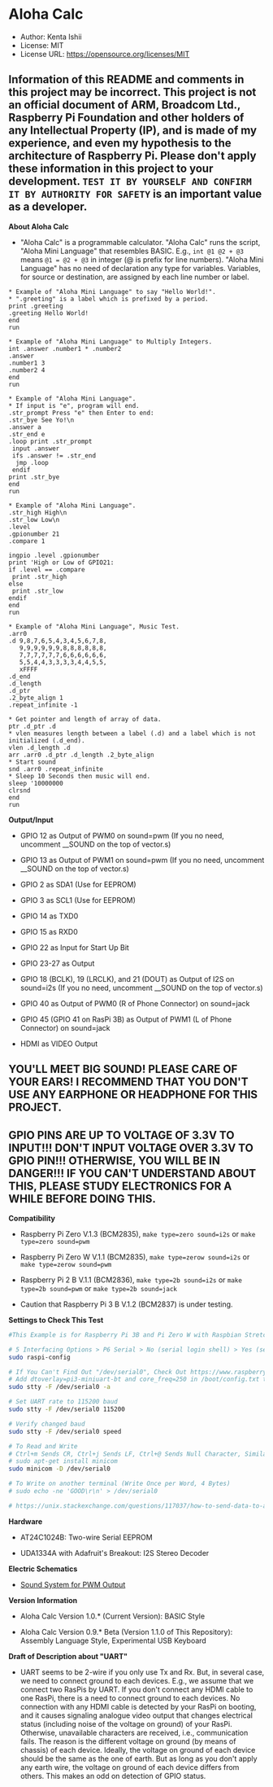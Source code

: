 # Aloha Calc

* Author: Kenta Ishii
* License: MIT
* License URL: https://opensource.org/licenses/MIT

## Information of this README and comments in this project may be incorrect. This project is not an official document of ARM, Broadcom Ltd., Raspberry Pi Foundation and other holders of any Intellectual Property (IP), and is made of my experience, and even my hypothesis to the architecture of Raspberry Pi. Please don't apply these information in this project to your development. `TEST IT BY YOURSELF AND CONFIRM IT BY AUTHORITY FOR SAFETY` is an important value as a developer.

**About Aloha Calc**

* "Aloha Calc" is a programmable calculator. "Aloha Calc" runs the script, "Aloha Mini Language" that resembles BASIC. E.g., `int @1 @2 + @3` means `@1 = @2 + @3` in integer (@ is prefix for line numbers). "Aloha Mini Language" has no need of declaration any type for variables. Variables, for source or destination, are assigned by each line number or label.

```
* Example of "Aloha Mini Language" to say "Hello World!".
* ".greeting" is a label which is prefixed by a period.
print .greeting
.greeting Hello World!
end
run

```

```
* Example of "Aloha Mini Language" to Multiply Integers.
int .answer .number1 * .number2
.answer
.number1 3
.number2 4
end
run

```

```
* Example of "Aloha Mini Language".
* If input is "e", program will end.
.str_prompt Press "e" then Enter to end: 
.str_bye See Yo!\n
.answer a
.str_end e
.loop print .str_prompt
 input .answer
 ifs .answer != .str_end
  jmp .loop
 endif
print .str_bye
end
run

```

```
* Example of "Aloha Mini Language".
.str_high High\n
.str_low Low\n
.level
.gpionumber 21
.compare 1

ingpio .level .gpionumber
print 'High or Low of GPIO21: 
if .level == .compare
 print .str_high
else
 print .str_low
endif
end
run

```

```
* Example of "Aloha Mini Language", Music Test.
.arr0
.d 9,8,7,6,5,4,3,4,5,6,7,8,
   9,9,9,9,9,9,8,8,8,8,8,8,
   7,7,7,7,7,7,6,6,6,6,6,6,
   5,5,4,4,3,3,3,3,4,4,5,5,
   xFFFF
.d_end
.d_length
.d_ptr
.2_byte_align 1
.repeat_infinite -1

* Get pointer and length of array of data.
ptr .d_ptr .d
* vlen measures length between a label (.d) and a label which is not initialized (.d_end).
vlen .d_length .d
arr .arr0 .d_ptr .d_length .2_byte_align
* Start sound
snd .arr0 .repeat_infinite
* Sleep 10 Seconds then music will end.
sleep '10000000
clrsnd
end
run

```

**Output/Input**

* GPIO 12 as Output of PWM0 on sound=pwm (If you no need, uncomment __SOUND on the top of vector.s)

* GPIO 13 as Output of PWM1 on sound=pwm (If you no need, uncomment __SOUND on the top of vector.s)

* GPIO 2 as SDA1 (Use for EEPROM)

* GPIO 3 as SCL1 (Use for EEPROM)

* GPIO 14 as TXD0

* GPIO 15 as RXD0

* GPIO 22 as Input for Start Up Bit

* GPIO 23-27 as Output

* GPIO 18 (BCLK), 19 (LRCLK), and 21 (DOUT) as Output of I2S on sound=i2s (If you no need, uncomment __SOUND on the top of vector.s)

* GPIO 40 as Output of PWM0 (R of Phone Connector) on sound=jack

* GPIO 45 (GPIO 41 on RasPi 3B) as Output of PWM1 (L of Phone Connector) on sound=jack

* HDMI as VIDEO Output

## YOU'LL MEET BIG SOUND! PLEASE CARE OF YOUR EARS! I RECOMMEND THAT YOU DON'T USE ANY EARPHONE OR HEADPHONE FOR THIS PROJECT.

## GPIO PINS ARE UP TO VOLTAGE OF 3.3V TO INPUT!!! DON'T INPUT VOLTAGE OVER 3.3V TO GPIO PIN!!! OTHERWISE, YOU WILL BE IN DANGER!!! IF YOU CAN'T UNDERSTAND ABOUT THIS, PLEASE STUDY ELECTRONICS FOR A WHILE BEFORE DOING THIS.

**Compatibility**

* Raspberry Pi Zero V.1.3 (BCM2835), `make type=zero sound=i2s` or `make type=zero sound=pwm`

* Raspberry Pi Zero W V.1.1 (BCM2835), `make type=zerow sound=i2s` or `make type=zerow sound=pwm`

* Raspberry Pi 2 B V.1.1 (BCM2836), `make type=2b sound=i2s` or `make type=2b sound=pwm` or `make type=2b sound=jack`

* Caution that Raspberry Pi 3 B V.1.2 (BCM2837) is under testing.

**Settings to Check This Test**

```bash
#This Example is for Raspberry Pi 3B and Pi Zero W with Raspbian Stretch 

# 5 Interfacing Options > P6 Serial > No (serial login shell) > Yes (serial interface) > OK > Finish (Reboot)
sudo raspi-config

# If You Can't Find Out "/dev/serial0", Check Out https://www.raspberrypi.org/documentation/configuration/uart.md
# Add dtoverlay=pi3-miniuart-bt and core_freq=250 in /boot/config.txt to Enable serial0 on RasPi with Wireless Module
sudo stty -F /dev/serial0 -a

# Set UART rate to 115200 baud
sudo stty -F /dev/serial0 115200

# Verify changed baud
sudo stty -F /dev/serial0 speed

# To Read and Write
# Ctrl+m Sends CR, Ctrl+j Sends LF, Ctrl+@ Sends Null Character, Similar to Macros of TeraTerm
# sudo apt-get install minicom
sudo minicom -D /dev/serial0

# To Write on another terminal (Write Once per Word, 4 Bytes)
# sudo echo -ne 'GOOD\r\n' > /dev/serial0

# https://unix.stackexchange.com/questions/117037/how-to-send-data-to-a-serial-port-and-see-any-answer
```

**Hardware**

* AT24C1024B: Two-wire Serial EEPROM

* UDA1334A with Adafruit's Breakout: I2S Stereo Decoder

**Electric Schematics**

* [Sound System for PWM Output](../schematics/sound_system_pwm.pdf)

**Version Information**

* Aloha Calc Version 1.0.* (Current Version): BASIC Style

* Aloha Calc Version 0.9.* Beta (Version 1.1.0 of This Repository): Assembly Language Style, Experimental USB Keyboard

**Draft of Description about "UART"**

* UART seems to be 2-wire if you only use Tx and Rx. But, in several case, we need to connect ground to each devices. E.g., we assume that we connect two RasPis by UART. If you don't connect any HDMI cable to one RasPi, there is a need to connect ground to each devices. No connection with any HDMI cable is detected by your RasPi on booting, and it causes signaling analogue video output that changes electrical status (including noise of the voltage on ground) of your RasPi. Otherwise, unavailable characters are received, i.e., communication fails. The reason is the different voltage on ground (by means of chassis) of each device. Ideally, the voltage on ground of each device should be the same as the one of earth. But as long as you don't apply any earth wire, the voltage on ground of each device differs from others. This makes an odd on detection of GPIO status.
